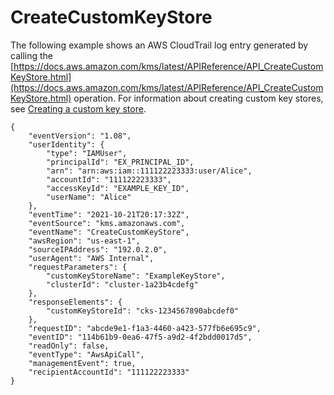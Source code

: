 # CreateCustomKeyStore<a name="ct-create-keystore"></a>

The following example shows an AWS CloudTrail log entry generated by calling the [https://docs.aws.amazon.com/kms/latest/APIReference/API_CreateCustomKeyStore.html](https://docs.aws.amazon.com/kms/latest/APIReference/API_CreateCustomKeyStore.html) operation\. For information about creating custom key stores, see [Creating a custom key store](create-keystore.md)\.

```
{
    "eventVersion": "1.08",
    "userIdentity": {
        "type": "IAMUser",
        "principalId": "EX_PRINCIPAL_ID",
        "arn": "arn:aws:iam::111122223333:user/Alice",
        "accountId": "111122223333",
        "accessKeyId": "EXAMPLE_KEY_ID",
        "userName": "Alice"
    },
    "eventTime": "2021-10-21T20:17:32Z",
    "eventSource": "kms.amazonaws.com",
    "eventName": "CreateCustomKeyStore",
    "awsRegion": "us-east-1",
    "sourceIPAddress": "192.0.2.0",
    "userAgent": "AWS Internal",
    "requestParameters": {
        "customKeyStoreName": "ExampleKeyStore",
        "clusterId": "cluster-1a23b4cdefg"
    },
    "responseElements": {
        "customKeyStoreId": "cks-1234567890abcdef0"
    },
    "requestID": "abcde9e1-f1a3-4460-a423-577fb6e695c9",
    "eventID": "114b61b9-0ea6-47f5-a9d2-4f2bdd0017d5",
    "readOnly": false,
    "eventType": "AwsApiCall",
    "managementEvent": true,
    "recipientAccountId": "111122223333"    
}
```